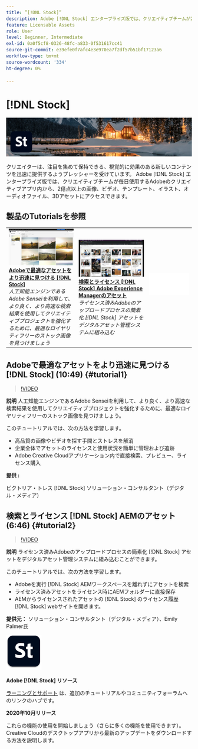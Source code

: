 ```yaml
---
title: ”[!DNL Stock]”
description: Adobe [!DNL Stock] エンタープライズ版では、クリエイティブチームが2億点以上の画像、ビデオ、テンプレート、イラスト、オーディオファイル、3Dアセットにアクセスできます
feature: Licensable Assets
role: User
level: Beginner, Intermediate
exl-id: 0a0f5cf8-0326-48fc-a833-0f531617cc41
source-git-commit: e39efe0f7afc4e3e970ea7f2df57b51bf17123a6
workflow-type: tm+mt
source-wordcount: '334'
ht-degree: 0%

---
```


# [!DNL Stock]

![チュートリアルのヒーロー画像](../assets/Stock.jpg)

クリエイターは、注目を集めて保持できる、視覚的に効果のある新しいコンテンツを迅速に提供するようプレッシャーを受けています。 Adobe [!DNL Stock] エンタープライズ版では、クリエイティブチームが毎日使用するAdobeのクリエイティブアプリ内から、2億点以上の画像、ビデオ、テンプレート、イラスト、オーディオファイル、3Dアセットにアクセスできます。

## 製品のTutorialsを参照

<table style="table-layout:fixed">
<tr>
 <td>
   <a href="stock.md#tutorial1">
      <img alt="Adobeで最適なアセットをより迅速に見つける [!DNL Stock]" src="../assets/stock_torres_thumbnail.jpg" />
   </a>
    <div>
   <a href="stock.md#tutorial1"><strong>Adobeで最適なアセットをより迅速に見つける [!DNL Stock]</strong></a>
    </div>
    <em>人工知能エンジンであるAdobe Senseiを利用して、より良く、より高速な検索結果を使用してクリエイティブプロジェクトを強化するために、最適なロイヤリティフリーのストック画像を見つけましょう</em>
    <br>
  </td>
  <td>
   <a href="stock.md#tutorial2">
      <img alt="検索とライセンス [!DNL Stock] AEMのアセット" src="../assets/stock_aemintegration_palmer_thumbnail.jpg" />
   </a>
    <div>
   <a href="stock.md#tutorial2"><strong>検索とライセンス [!DNL Stock] Adobe Experience Managerのアセット</strong></a>
    </div>
    <em>ライセンス済みAdobeのアップロードプロセスの簡素化 [!DNL Stock] アセットをデジタルアセット管理システムに組み込む</em>
    <br>
  </td>
  <td>
    <img alt="スペーサー" src="../assets/Whitespacer.png" />
    <div>
    <br>
  </td>
</tr>
</table>

## Adobeで最適なアセットをより迅速に見つける [!DNL Stock] (10:49) {#tutorial1}

>[!VIDEO](https://video.tv.adobe.com/v/326951?hidetitle=true)

**説明**
人工知能エンジンであるAdobe Senseiを利用して、より良く、より高速な検索結果を使用してクリエイティブプロジェクトを強化するために、最適なロイヤリティフリーのストック画像を見つけましょう。

このチュートリアルでは、次の方法を学習します。
* 高品質の画像やビデオを探す手間とストレスを解消
* 企業全体でアセットのライセンスと使用状況を簡単に管理および追跡
* Adobe Creative Cloudアプリケーション内で直接検索、プレビュー、ライセンス購入

**提供 :**

ビクトリア・トレス [!DNL Stock] ソリューション・コンサルタント（デジタル・メディア）

## 検索とライセンス [!DNL Stock] AEMのアセット(6:46) {#tutorial2}

>[!VIDEO](https://video.tv.adobe.com/v/326952?hidetitle=true)

**説明**
ライセンス済みAdobeのアップロードプロセスの簡素化 [!DNL Stock] アセットをデジタルアセット管理システムに組み込むことができます。

このチュートリアルでは、次の方法を学習します。
* Adobeを実行 [!DNL Stock] AEMワークスペースを離れずにアセットを検索
* ライセンス済みアセットをライセンス時にAEMフォルダーに直接保存
* AEMからライセンスされたアセットの [!DNL Stock] のライセンス履歴 [!DNL Stock] webサイトを開きます。

**提供元：**
ソリューション・コンサルタント（デジタル・メディア）、Emily Palmer氏

![[!DNL Stock] ロゴ](../assets/st_appicon_96.png)

**Adobe [!DNL Stock] リソース**

[ラーニングとサポート](https://helpx.adobe.com/support/stock.html) は、追加のチュートリアルやコミュニティフォーラムへのリンクのハブです。

**2020年10月リリース**

これらの機能の使用を開始しましょう（さらに多くの機能を使用できます）。 Creative Cloudのデスクトップアプリから最新のアップデートをダウンロードする方法を説明します。
